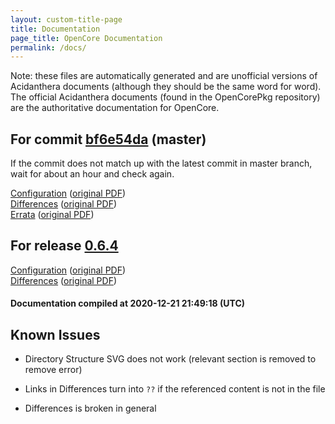 ```yaml
---
layout: custom-title-page
title: Documentation
page_title: OpenCore Documentation
permalink: /docs/
---
```

Note: these files are automatically generated and are unofficial versions of Acidanthera documents (although they should be the same word for word). The official Acidanthera documents (found in the OpenCorePkg repository) are the authoritative documentation for OpenCore.

## For commit [bf6e54da](https://github.com/acidanthera/OpenCorePkg/tree/bf6e54da6c36c7faab9c025a0a4677a12f6b4e63) (master)

If the commit does not match up with the latest commit in master branch, wait for about an hour and check again.

[Configuration](latest/Configuration.html) ([original PDF](https://github.com/acidanthera/OpenCorePkg/blob/bf6e54da6c36c7faab9c025a0a4677a12f6b4e63/Docs/Configuration.pdf))
<br>
[Differences](latest/Differences.html) ([original PDF](https://github.com/acidanthera/OpenCorePkg/blob/bf6e54da6c36c7faab9c025a0a4677a12f6b4e63/Docs/Differences/Differences.pdf))
<br>
[Errata](latest/Errata.html) ([original PDF](https://github.com/acidanthera/OpenCorePkg/blob/bf6e54da6c36c7faab9c025a0a4677a12f6b4e63/Docs/Errata/Errata.pdf))

## For release [0.6.4](https://github.com/acidanthera/OpenCorePkg/tree/0.6.4)

[Configuration](release/Configuration.html) ([original PDF](https://github.com/acidanthera/OpenCorePkg/blob/0.6.4/Docs/Configuration.pdf))
<br>
[Differences](release/Differences.html) ([original PDF](https://github.com/acidanthera/OpenCorePkg/blob/0.6.4/Docs/Differences/Differences.pdf))

#### Documentation compiled at 2020-12-21 21:49:18 (UTC)

## Known Issues

* Directory Structure SVG does not work (relevant section is removed to remove error)

* Links in Differences turn into `??` if the referenced content is not in the file

* Differences is broken in general
